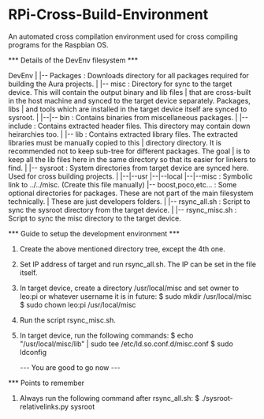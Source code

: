 # RPi-Cross-Build-Environment
An automated cross compilation environment used for cross compiling programs for the Raspbian OS.

*** Details of the DevEnv filesystem ***

DevEnv
  |
  |-- Packages : Downloads directory for all packages required for building the Aura projects.
  |
  |-- misc : Directory for sync to the target device. This will contain the output binary and lib files
  |          that are cross-built in the host machine and synced to the target device separately. Packages, libs
  |          and tools which are installed in the target device itself are synced to sysroot.
  |
  |--|-- bin : Contains binaries from miscellaneous packages.
     |
     |-- include : Contains extracted header files. This directory may contain down heirarchies too.
     |
     |-- lib : Contains extracted library files. The extracted libraries must be manually copied to this
     |         directory directory. It is recommended not to keep sub-tree for different packages. The goal
     |         is to keep all the lib files here in the same directory so that its easier for linkers to find.
     |
  |-- sysroot : System directories from target device are synced here. Used for cross building projects.
  |
  |--|--usr
     |--|--local
        |--|--misc : Symbolic link to ../../misc. (Create this file manually)
  |-- boost,poco,etc... : Some optional directories for packages. These are not part of the main filesystem technically.
  |                These are just developers folders.
  |
  |-- rsync_all.sh : Script to sync the sysroot directory from the target device.
  |
  |-- rsync_misc.sh : Script to sync the misc directory to the target device.
  
*** Guide to setup the development environment ***

1. Create the above mentioned directory tree, except the 4th one.

2. Set IP address of target and run rsync_all.sh. The IP can be set in the file itself.

3. In target device, create a directory /usr/local/misc and set owner to leo:pi or whatever username it is in future:
   $ sudo mkdir /usr/local/misc
   $ sudo chown leo:pi /usr/local/misc

4. Run the script rsync_misc.sh.

5. In target device, run the following commands:
   $ echo "/usr/local/misc/lib" | sudo tee /etc/ld.so.conf.d/misc.conf
   $ sudo ldconfig
   
   --- You are good to go now ---

*** Points to remember
1. Always run the following command after rsync_all.sh:
	$ ./sysroot-relativelinks.py sysroot
